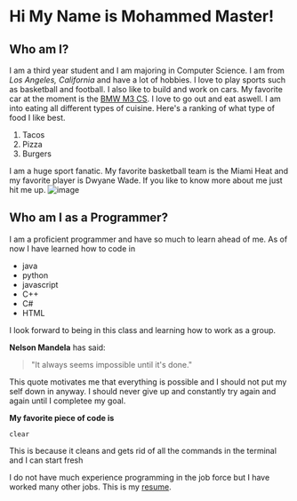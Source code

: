 # Hi My Name is Mohammed Master!
## Who am I?
I am a third year student and I am majoring in Computer Science. I am from *Los Angeles, California* and have a lot of hobbies. I love to play sports such as basketball and football. I also like to build and work on cars. My favorite car at the moment is the [BMW M3 CS](https://www.bmwusa.com/vehicles/m-models/m3-sedan/overview.html). I love to go out and eat aswell. I am into eating all different types of cuisine. Here's a ranking of what type of food I like best.
1. Tacos
2. Pizza
3. Burgers

I am a huge sport fanatic. My favorite basketball team is the Miami Heat and my favorite player is Dwyane Wade. If you like to know more about me just hit me up.
![image](https://www.enwallpaper.com/wp-content/uploads/c5c4be1c647bef2f694df87d64bda567.jpg)


## Who am I as a Programmer?
I am a proficient programmer and have so much to learn ahead of me. As of now I have learned how to code in 
- java
- python
- javascript
- C++
- C#
- HTML 

I look forward to being in this class and learning how to work as a group.

**Nelson Mandela** has said:
> "It always seems impossible until it's done."

This quote motivates me that everything is possible and I should not put my self down in anyway. I should never give up and constantly try again and again until I completee my goal.


**My favorite piece of code is**
```
clear
```
This is because it cleans and gets rid of all the commands in the terminal and I can start fresh

I do not have much experience programming in the job force but I have worked many other jobs. This is my [resume](https://github.com/mmaster2020/110project/blob/e3a9399c01b6889f9889b6a0d5efbaa5f7a39a94/110resume.pdf).

